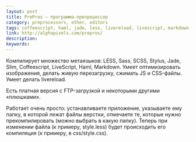 ```yaml
---
layout: post
title: PrePros — программа-препроцессор
category: preprocessors, other, editors
tags: coffeescript, haml, jade, less, livereload, livescript, markdown, sass, scss, slim, stylus, компилятор, компиляция, препроцессор, программа
link: http://alphapixels.com/prepros/
description:
keywords:
---
```


<p>Компилирует множество метаязыков: LESS, Sass, SCSS, Stylus, Jade, Slim, Coffeescript, LiveScript, Haml, Markdown. Умеет оптимизировать изображения, делать живую перезагрузку, сжимать JS и CSS-файлы. Умеет делать livereload.</p>
<p>Есть платная версия с FTP-загрузкой и некоторыми другими «плюшками».</p>
<p>Работает очень просто: устанавливаете приложение, указываете ему папку, в которой лежат файлы верстки, отмечаете те, которые нужно прекомпилировать (можно выбрать в какую папку). Теперь при изменении файла (к примеру, style.less) будет происходить его компиляция (к примеру, в css/style.css).</p>
